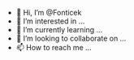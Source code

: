 - 👋 Hi, I’m @Fonticek
- 👀 I’m interested in ...
- 🌱 I’m currently learning ...
- 💞️ I’m looking to collaborate on ...
- 📫 How to reach me ...

<!---
Fonticek/Fonticek is a ✨ special ✨ repository because its `README.md` (this file) appears on your GitHub profile.
You can click the Preview link to take a look at your changes.
--->
